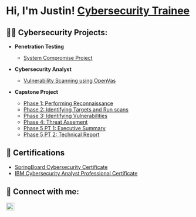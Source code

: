 <h1>Hi, I'm Justin! <a href="https://www.linkedin.com/in/justin-harding-431578294/">Cybersecurity Trainee</a>
<h2>👨‍💻 Cybersecurity Projects:</h2>

- <b>Penetration Testing</b>
  - [System Compromise Project](https://docs.google.com/document/d/16TjiP2W8gwk2bxnCsny3UFhaskBiFYRl3St7ugM_tGc/edit)

- <b>Cybersecurity Analyst</b>
  - [Vulnerability Scanning using OpenVas](https://docs.google.com/document/d/1ahY32nSYWXAZ0JUZQKWtohCNpxqih2HgAvqOFUyOUFA/edit)
  
- <b>Capstone Project</b>
  - [Phase 1: Performing Reconnaissance](https://docs.google.com/document/d/1SqkVDToy5EKMyIbzX4496XBTJ99Al9o6yL9kTTdBuuw/edit)
  - [Phase 2: Identifying Targets and Run scans](https://docs.google.com/document/d/1n-5lDRO2T8CKbwXPIpHq-XSqUXr1yZcEIaxwVG9eu_Y/edit)
  - [Phase 3: Identifying Vulnerabilities](https://docs.google.com/document/d/1wU98fKSbsRwfQx1i7x4vrogprUPwGo51iyVMBDJrNL8/edit)
  - [Phase 4: Threat Assement](https://docs.google.com/document/d/1wNsoCC_kptj6PtSEGrBijZPcuuM7j9BQDprf-DZTkUg/edit)
  - [Phase 5 PT 1: Executive Summary](https://docs.google.com/document/d/1pPjWhlHL2XJr_bYPLO-I0dlPL5bdb5rCMrOX5M-viiM/edit)
  - [Phase 5 PT 2: Technical Report](https://docs.google.com/document/d/1fmcMEr89KlXDMz45aGWRU-bJ6Swf6CL05omFTLqVh1g/edit)




<h2>📄 Certifications</h2>
 
  - [SpringBoard Cybersecurity Certificate](https://www.credential.net/94b9e557-69ec-4693-8b8f-8371b85331a5#gs.dc7n7x)
  - [IBM Cybersecurity Analyst Professional Certificate](https://www.coursera.org/account/accomplishments/specialization/AB2W1UZ6BGNK)




<h2> 🤳 Connect with me:</h2>


[<img align="left" alt="JoshMadakor | LinkedIn" width="22px" src="https://cdn.jsdelivr.net/npm/simple-icons@v3/icons/linkedin.svg" />][linkedin]


[linkedin]: https://www.linkedin.com/in/justin-harding-431578294

<!--

Here are some ideas to get you started:

- 🔭 I’m currently working on ...
- 🌱 I’m currently learning ...
- 👯 I’m looking to collaborate on ...
- 🤔 I’m looking for help with ...
- 💬 Ask me about ...
- 📫 How to reach me: ...
- 😄 Pronouns: ...
- ⚡ Fun fact: ...
-->
